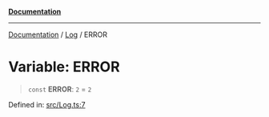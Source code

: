 [**Documentation**](../../README.md)

***

[Documentation](../../README.md) / [Log](../README.md) / ERROR

# Variable: ERROR

> `const` **ERROR**: `2` = `2`

Defined in: [src/Log.ts:7](https://github.com/Christian-Me/folder-to-tags-plugin/blob/1b47fd7d007d2f33409aeb5e2ff62bca31adb1cf/src/Log.ts#L7)
